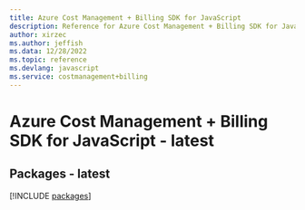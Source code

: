 ```yaml
---
title: Azure Cost Management + Billing SDK for JavaScript
description: Reference for Azure Cost Management + Billing SDK for JavaScript
author: xirzec
ms.author: jeffish
ms.data: 12/28/2022
ms.topic: reference
ms.devlang: javascript
ms.service: costmanagement+billing
---
```

# Azure Cost Management + Billing SDK for JavaScript - latest
## Packages - latest
[!INCLUDE [packages](cost-management-+-billing-index.md)]